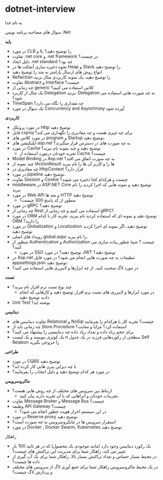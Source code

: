 # dotnet-interview

به نام خدا

سوال های مصاحبه برنامه نویس .Net

**پایه**

- در مورد CLR و IL را توضیح دهید؟
- تفاوت .net core و .net framework در چیست؟
- دلیل ایجاد .net standard چه بود؟
- نحوه ذخیره سازی آبجکت ها در Heap و Stack را توضیح دهید.
- انواع روش های ارسال پارامتر به متد را توضیح دهید.
- Reflection را توضیح دهید، یک نمونه کاربردی مثال بزنید
- تفاوت Abstract و Interface جیست؟
- چه زمانی از generic کلاس استفاده می کنیم؟
- یک مثال از کاربرد Delegation بزنید، Delegation به چه صورت هایی استفاده می شود؟
- TimeSpan چه مقداری را نگاه می دارد؟
- یک سوال در مورد Concurrency and Asynchrony آورده شود

**کاربردی**

- در مورد پروتکل Http توضیح دهید
- فایل csproj برای چه چیزی هست و چه مقادیری را نگهداری می کند؟
- در مورد کلاس های program و Startup توضیح دهید.
- اپلیکیشن های asp.net به چه صورت های در دسترس قرار میگیرند؟
- در مورد Cache توضیح دهید و چند نمونه نام ببرید؟
  - تجربه خودتان درمورد استفاده از Cache چیست؟
- Model Binding در Asp.net به چه صورت اتفاق می افتد؟
- چند نمونه از IActionResult ها را و کاربر آن ها را نام ببرید
- چه مقادیری در HttpContext قرار دارد؟
- در مورد pipeline توضیح دهید.
- تفاوت Session و Cookie چیست و هرکدام کجا ذخیره می شوند؟
- middleware در ASP.NET Core توضیح دهید و نمونه هایی که اجرا کردید را نام ببرید
- در مورد Web API و متد ها HTTP توضیح دهید
  - منظور از کد پاسخ 300 چیست؟
- در مورد gRPC توضیح دهید؟
- چه زمانی از Rest استفاده می کنیم و چه زمانی از gRPC؟
- در مورد ORM توضیح دهید و نمونه ای که استفاده کردید نام ببرید، تجربه کار با کدام ORM را دارید؟
- در مورد Globalization و Localization توضیح دهید، اگر نمونه ای اجرا کردید توضیح دهید
- رویداد های اصلی global.aspx را نام ببرید.
- منظور از Authentication و Authorization چیست ؟ شما چطور پیاده سازی می کنید؟
  - در مورد SSO توضیح دهید؟ در مورد JWT توضیح دهید؟
- در Asp.net تنظیمات به چه صورت هایی انجام می شود؟ در مورد فایل appsettings.json توضیح دهید.
- در مورد لاگ صحبت کنید، از چه ابزارها و لایبرری هایی استفاده می کنید؟

**تست**

- چند نوع تست نرم افزار نام ببرید؟
  - در مورد ابزارها و لایبرری های تست نرم افزار توضیح دهید و کارهایی که انجام دادید توضیح دهید
- Unit Test نوشته اید؟

**دیتابیس**

- تفاوت دیتابیس های Relational و NoSql چیست؟ تجربه کار با هرکدام را بفرمایید
- چه زمانی باید از Store Procedure استفاده کرد؟ مزایا و معایت؟
- برای حجم زیاد داده و تعداد زیاد داده چه دیتابیسی را پیشنهاد می کنید؟
- یک کوئری بنویسد و یک لیست n سطحی از رکوردهایی فرزند در یک جدول Self Relation را خروجی بگیرید

**طراحی**

- در مورد CQRS توضیح دهید
- با چه دیزاین پترن هایی کار کرده اید؟
- در مورد هر کدام توضیح دهید و دلیل انتخاب را بفرمایید؟

**ماکروسرویس**

- ارتباط بین سرویس های مختلف از چه روش هایی هست؟
  - تجربیات خودتان و ابزاهایی که با آن تجربه دارید بیان کنید.
- تفاوت Message Broker و Message Bus چیست؟
- وظیفه API Gateway چیست؟
  - در این سیستم احراز هویت چطور انجام می شود؟
- در مورد Reserve proxy توضیح دهید.
- استقرار سرویس ها در مایکروسرویس به چه صورت است؟
- در مورد Docker , Docker Swarm, Kubernetes توضیح دهید.

راهکار

- یک رکورد دیتابیس وجود دارد (مانند موجودی یک محصول) که در هر ثانیه 100 بار تغییر می کند، راهکار شما برای مدیریت این تراکنش های چیست؟
- در محیط بسیار حساس و تعداد تراکنش بسیار بالا، راهکار شما برای بک آپ گیری از داده ها چیست؟
- در یک محیط ماکروسرویس راهکار شما برای جمع آوری لاگ از سرویس های مختلف و پردازش لاگ چیست؟